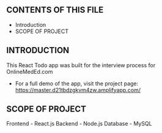 CONTENTS OF THIS FILE
---------------------

 * Introduction
 * SCOPE OF PROJECT


INTRODUCTION
------------

This React Todo app was built for the interview process for OnlineMedEd.com

 * For a full demo of the app, visit the project page:
    https://master.d21tbdzgkvm4zw.amplifyapp.com/


SCOPE OF PROJECT
------------
Frontend - React.js
Backend - Node.js
Database - MySQL
